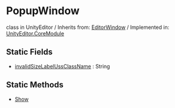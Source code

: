 # PopupWindow
class in UnityEditor
 / Inherits from: <a href="https://docs.unity3d.com/6000.0/Documentation/ScriptReference/EditorWindow.html" target="_blank">EditorWindow</a> / Implemented in: <a href="https://docs.unity3d.com/6000.0/Documentation/ScriptReference/UnityEditor.CoreModule.html" target="_blank">UnityEditor.CoreModule</a>
## Static Fields
- <a href="https://docs.unity3d.com/6000.0/Documentation/ScriptReference/PopupWindow-invalidSizeLabelUssClassName.html" target="_blank">invalidSizeLabelUssClassName</a> : String
## Static Methods
- <a href="https://docs.unity3d.com/6000.0/Documentation/ScriptReference/PopupWindow.Show.html" target="_blank">Show</a>
